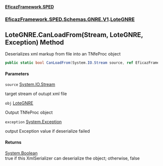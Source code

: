 #### [EficazFramework.SPED](EficazFrameworkSPED.md 'EficazFramework SPED')
### [EficazFramework.SPED.Schemas.GNRE.V1](EficazFramework.SPED.Schemas.GNRE.V1.md 'EficazFramework.SPED.Schemas.GNRE.V1').[LoteGNRE](EficazFramework.SPED.Schemas.GNRE.V1/LoteGNRE.md 'EficazFramework.SPED.Schemas.GNRE.V1.LoteGNRE')

## LoteGNRE.CanLoadFrom(Stream, LoteGNRE, Exception) Method

Deserializes xml markup from file into an TNfeProc object

```csharp
public static bool CanLoadFrom(System.IO.Stream source, ref EficazFramework.SPED.Schemas.GNRE.V1.LoteGNRE obj, ref System.Exception exception);
```
#### Parameters

<a name='EficazFramework.SPED.Schemas.GNRE.V1.LoteGNRE.CanLoadFrom(System.IO.Stream,EficazFramework.SPED.Schemas.GNRE.V1.LoteGNRE,System.Exception).source'></a>

`source` [System.IO.Stream](https://docs.microsoft.com/en-us/dotnet/api/System.IO.Stream 'System.IO.Stream')

target stream of outupt xml file

<a name='EficazFramework.SPED.Schemas.GNRE.V1.LoteGNRE.CanLoadFrom(System.IO.Stream,EficazFramework.SPED.Schemas.GNRE.V1.LoteGNRE,System.Exception).obj'></a>

`obj` [LoteGNRE](EficazFramework.SPED.Schemas.GNRE.V1/LoteGNRE.md 'EficazFramework.SPED.Schemas.GNRE.V1.LoteGNRE')

Output TNfeProc object

<a name='EficazFramework.SPED.Schemas.GNRE.V1.LoteGNRE.CanLoadFrom(System.IO.Stream,EficazFramework.SPED.Schemas.GNRE.V1.LoteGNRE,System.Exception).exception'></a>

`exception` [System.Exception](https://docs.microsoft.com/en-us/dotnet/api/System.Exception 'System.Exception')

output Exception value if deserialize failed

#### Returns
[System.Boolean](https://docs.microsoft.com/en-us/dotnet/api/System.Boolean 'System.Boolean')  
true if this XmlSerializer can deserialize the object; otherwise, false